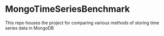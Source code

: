 # MongoTimeSeriesBenchmark
This repo houses the project for comparing various methods of storing time series data in MongoDB
